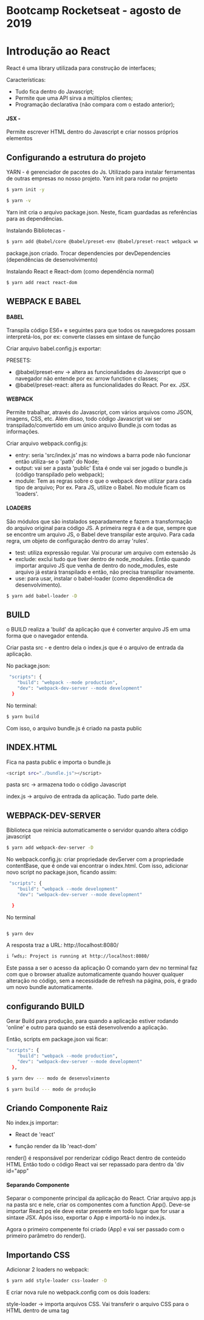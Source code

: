 # Bootcamp Rocketseat - agosto de 2019

# Introdução ao React

React é uma library utilizada para construção de interfaces;

Características:

- Tudo fica dentro do Javascript;
- Permite que uma API sirva a múltiplos clientes;
- Programação declarativa (não compara com o estado anterior);

#### JSX -

Permite escrever HTML dentro do Javascript e criar nossos próprios elementos

## Configurando a estrutura do projeto

YARN - é gerenciador de pacotes do Js. Utilizado para instalar ferramentas de outras empresas no nosso projeto.
Yarn init para rodar no projeto

```bash
$ yarn init -y

$ yarn -v
```

Yarn init cria o arquivo package.json. Neste, ficam guardadas as referências para as dependências.

Instalando Bibliotecas -

```bash
$ yarn add @babel/core @babel/preset-env @babel/preset-react webpack webpack-cli

```

package.json criado. Trocar dependencies por devDependencies (dependências de desenvolvimento)

Instalando React e React-dom (como dependência normal)

```bash
$ yarn add react react-dom

```

## WEBPACK E BABEL

#### BABEL

Transpila código ES6+ e seguintes para que todos os navegadores possam interpretá-los,
por ex: converte classes em sintaxe de função

Criar arquivo babel.config.js
exportar:

PRESETS:

- @babel/preset-env -> altera as funcionalidades do Javascript que o navegador não entende
  por ex: arrow function e classes;
- @babel/preset-react: altera as funcionalidades do React. Por ex. JSX.

#### WEBPACK

Permite trabalhar, através do Javascript, com vários arquivos como JSON, imagens, CSS, etc.
Além disso, todo código Javascript vai ser transpilado/convertido em um único arquivo Bundle.js com todas as informações.

Criar arquivo webpack.config.js:

- entry: seria 'src/index.js' mas no windows a barra pode não funcionar então utiliza-se o 'path' do Node;
- output: vai ser a pasta 'public' Esta é onde vai ser jogado o bundle.js (código transpilado pelo webpack);
- module: Tem as regras sobre o que o webpack deve utilizar para cada tipo de arquivo; Por ex. Para JS, utilize o Babel. No module ficam os 'loaders'.

#### LOADERS

São módulos que são instalados separadamente e fazem a transformação do arquivo original para código JS. A primeira regra é a de que, sempre que se encontre um arquivo JS, o Babel deve transpilar este arquivo. Para cada regra, um objeto de configuração dentro do array 'rules'.

- test: utiliza expressão regular. Vai procurar um arquivo com extensão Js
- exclude: exclui tudo que tiver dentro de node_modules. Então quando importar arquivo JS que venha de dentro do node_modules, este arquivo já estará transpilado e então, não precisa transpilar novamente.
- use: para usar, instalar o babel-loader (como dependêndica de desenvolvimento).

```bash
$ yarn add babel-loader -D
```

## BUILD

o BUILD realiza a 'build' da aplicação que é converter arquivo JS em uma forma que o navegador entenda.

Criar pasta src - e dentro dela o index.js que é o arquivo de entrada da aplicação.

No package.json:

```bash
 "scripts": {
    "build": "webpack --mode production",
    "dev": "webpack-dev-server --mode development"
  }
```

No terminal:

```bash
$ yarn build
```

Com isso, o arquivo bundle.js é criado na pasta public

## INDEX.HTML

Fica na pasta public e importa o bundle.js

```bash
<script src="./bundle.js"></script>
```

pasta src -> armazena todo o código Javascript

index.js -> arquivo de entrada da aplicação. Tudo parte dele.

## WEBPACK-DEV-SERVER

Biblioteca que reinicia automaticamente o servidor quando altera código javascript

```bash
$ yarn add webpack-dev-server -D
```

No webpack.config.js:
criar propriedade devServer com a propriedade contentBase, que é onde vai encontrar o index.html.
Com isso, adicionar novo script no package.json, ficando assim:

```bash
 "scripts": {
    "build": "webpack --mode development"
    "dev": "webpack-dev-server --mode development"

  }
```

No terminal

```bash

$ yarn dev
```

A resposta traz a URL: http://localhost:8080/

```bash
i ｢wds｣: Project is running at http://localhost:8080/
```

Este passa a ser o acesso da aplicação
O comando yarn dev no terminal faz com que o browser atualize automaticamente quando houver qualquer alteração no código, sem a necessidade de refresh na página, pois, é grado um novo bundle automaticamente.

## configurando BUILD

Gerar Build para produção, para quando a aplicação estiver rodando 'online' e outro para quando se está desenvolvendo a aplicação.

Então, scripts em package.json vai ficar:

```bash
"scripts": {
    "build": "webpack --mode production",
    "dev": "webpack-dev-server --mode development"
  },

$ yarn dev --- modo de desenvolvimento

$ yarn build --- modo de produção
```

## Criando Componente Raiz

No index.js importar:

- React de 'react'

- função render da lib 'react-dom'

render() é responsável por renderizar código React dentro de conteúdo HTML
Então todo o código React vai ser repassado para dentro da 'div id="app"

#### Separando Componente

Separar o componente principal da aplicação do React. Criar arquivo app.js na pasta src
e nele, criar os componentes com a function App(). Deve-se importar React pq ele deve estar presente em todo lugar que for usar a sintaxe JSX.
Após isso, exportar o App e importá-lo no index.js.

Agora o primeiro compenente foi criado (App) e vai ser passado com o primeiro parâmetro do render().

## Importando CSS

Adicionar 2 loaders no webpack:

```bash
$ yarn add style-loader css-loader -D
```

E criar nova rule no webpack.config com os dois loaders:

style-loader -> importa arquivos CSS. Vai transferir o arquivo CSS para o HTML dentro de uma tag <style>

css-loader -> Dentro do CSS é possível ter outros imports como importação d euma imagem. Então é preciso este loader para que se entenda estes imports.

Importar App.css no arquivo App.js

## Importando imagem

É necessário configurar mais um loader em webpack.config, que é o loader para importação de imagens.

```
$ yarn add file-loader -D
```

Configurar o loader no webpack.config;
Criar pasta assets em src e colar as imagens dentro;
Importar imagens em App.js:

```
import profile from './assets/profile/profile.jpg';

```

Aqui 'profile' é o nome da variável que recebe a imagem.

Para colocar a imagem dentro do HTML - return a variável profile na function App().

# Class Components

Criar pasta component e dentro, o arquivo TechList.js;

há várias formas de escrever um componente dentro do React (por ex. como função e classe). No caso vai ser escrito em formato de classe.

Todo componente escirto em formato de classe precisa ter um método render(). Neste, vai se retornar o HTML.

Exportar a TechList como default

Importar a TechList dentro do App.js. (Aqui a lista já deve aparecer em localhost:8080).

O componente foi criado.

## Formato de classe

Toda vez que uma variável em um componente precisar ser manipulada, ela vai se chamar 'state'.

estado

O 'state' vai ser armazenado na classe através da variável:

```
state = {};

```

Então quando se guarda e manipula informações no componente, utiliza-se classes e o state, que é o estado do componente.

Dentro do state vai se guardar todas as informações que podem ser manipuladas por esse componente.

Dentro de estado, criar as variáveis

Porém o Babel não entende propriedades que são definidas diretamente dentro da classe (era esperado que se tivesse estas variáveis dentro de um constructor). Mas, para usar a sintaxe da aula, que é uma sintaxe mais resumida, é necessária a instalação de outro plugin do Babel.

    $ yarn add @babel/plugin-proposal-class-properties -D

Configurar em babel.config.js. Agora o componente já é capaz de entender a variável state.

Agora é possível manipular o state via componente.

# Estado e Imutabilidade

Listar e adicionar itens no state. Controlar o state, que é imutável. Sempre que o state muda, o render() executa. Então
em TechList.js vamos percorrer o array Techs que está no state. Para escrever código javascript dentro do render() abrir chaves ex.

```
{this.state.techs.map(tech => <li key="Tech">{tech }</li>)}
```

Aqui, cada item precisa ter a propriedade key

Em TechList.js, remover as <li> feitas na aula passada;

Dentro da <ul> abre-se chaves para poder adicionar código javascript. Então vai se percorrer o array de tecnologias utilizando o 'map'. Agora, para cada tecnologia é possível retornar uma <li> com conteúdo JSX.

Mas sempre que se faz uma iteração, cada elemento precisa ter uma propriedade 'key'que recebe um valor único de cada um destes elementos.

     <li key={} >

2`02`` Permitir que op usuário adicione novos itens dentro do state

Vamos usar um input de texto. Mas o React não permite que se adicione dois ou mais elementos sem ter um container em volta deles.
Então, para não ter q usar uma div (q pode atrapalhar na questão da estilização) como container, vamos usar uma tag chamada 'fragment' que é uma tag sem nome.

#### fragment

    <>
       elementos
    </>

Agora é possível criar o input.

3`20`` Temos que pegar o valor q o usuáro insere no input. Para isso vamos anotar o valor conforme o usuário vai digitando.

Então dentro do state criar uma nova propriedade que vai armazenar o valor que o usuário está digitando dentro do input:

    newTech = '',

E um método handleInputChange() no formato de arrow function
'e.target.value' pega o valor do input

Para armazenar o valor dentro do state. A função precisa ser no formato de arrow pq senão não consegue acessar o 'this'.

```
<input type="text" onChange={this.handleInputChange()} />

```

4`50`` Toda função criada dentro do componente precisa ser arrow function para poder ter acesso ao this.

### Imutabilidade 5`40``

O React possui um conceito de inutabilidade dentro do state. A variável state é imutável. Sempre que for criar ou alterar estado no React é preciso usar a função (criar ou alterar state) é preciso usar a função setState().

Com ela, se o state muda, o render() executa automaticamente.

#### setState()

Dentro dela se passa o objeto. Agora, qualquer mudança no state, o render vai executar automaticamente. Agora o texto preenchido no input está guardado na variável 'newTech'.

07`40`` Botão para que se adicione o texto digitado no input que está guardado na variável newTech dentro da lista 'techs'. Para isso, criar método handleSubmit() que vai receber um evento.

Para este evento, substituir o 'fragment' por '<form>' com o event onsubmit que vai chamar o this.handlesubmit. Este formulário precisa ser disparado pelo 'button type submit' => Enviar.

A funcionalidade padrão de um form é atualizar a tela qdo clica em button. Então - prevent.default() no handleSubmit;

9`20`` Colocar a vairável no state. Não é possível push() pq não pode sofrer mutação.
Então deve-se usar o método setState(). É preciso recriar o array do zero, pois não é possível fazer alterações.
É a imutabilidade no state. Utilizar o spread operator para copiar o array Techs.

12`00`` Para limpar o input é só criar a variável vazia newTech: '';

## Removendo itens do estado

Adiciona no form um button para remover item com o evento onClick para chamar handleDelete()

<button onClick={this.handleDelete(tech)}> assim não dá certo pq a função já está sendo chamada.

Então o correto é:

<button onClick={() => this.handleDelete(tech)}>

Atualizar o state removendo o parâmetro (tech) em handleDelete(tech).

handleDelete = (tech) => {
this.setState({ techs: this.state.techs.filter( t => t !== tech)})
}

# Propriedades do React

criar src/components/TechItem.js

Em src/components/TechItem.js:

return li do render() do src/components/TechList.js

Em src/components/TechList.js importar TechItem.js e inserir a tag TechItem onde estava o LI

Este processo gera alguns erros. 1`20`` correção dos erros.
Foi colocado um componente dentro de outro e então não consegue enxergar as variáveis

## Conceito de Propriedade

Propriedade é que se passa para o componente dentro da tag.

No render render() do src/components/TechList.js há a tag <TechItem> (componente TechItem.js). Nela foi passada a propriedade 'tech'

    <ul>
       {this.state.techs.map(tech => <TechItem key={tech} tech={tech} />)}
    </ul>

Para passar essa informação para dentro do componente TechItem.js deve-se colocá-la como parâmetro do componente function TechItem

    function TechItem(props)
       return {props.tech}

com a desestruturação:

    function TechItem({ tech })
       return { tech }

Se este componente fosse em formato de classe (e não de função) as propriedades ficariam em this.props.tech.

Como se trata de formato de função, é possível acessar por meio dos parâmetros

A funcção handleDelete() usada para remover itens está sendo chamada dentro de TechItem.js

Mas ela não está dentro deste componente. Ela deve ficar dentro de TechList pq é onde está o state. Então a função handleDelete vai ser passada como propriedade da tag TechItem.

    <ul>
       {this.state.techs.map(tech => <TechItem key={tech} tech={tech} onDelete={() => this.handleDelete(tech)} />)}
    </ul>

Neste caso a propriedade que se está passando é uma função. Vai recebê-la em TechItem.js

    function TechItem({ tech })
      return { tech, onDelete }

Coincluindo:
Quando se cria um componente, as funções usadas para manipular o state precisam ficar no mesmo componente em que o state está.

Como o state não está dentro de TechItem.js foi passada para o TechItem a função handleDelete como propriedade e a utilizamos dentro de button onClick = {onDelete}

Então a função está sendo passada como propriedade.

No React podemos passar qualquer informação como propriedade de um componente ( função, objeto. classe, outro componente).

# Default Props & PropTypes

Passar a uma propriedade o valor de default ou um valor qualquer para o caso de o usuário não defini-la. Isso pode ser feito passando o valor no parâmetro da função (para componentes em formato de função).

Há também uma forma 'global' que se chama 'Default Props'.

#### 'Default Props'

Basta dar a um componente (função ou classe)

ex.

    function TechItem({ tech} ) {}

    TechItem.defaultProps = {
      tech: 'Oculto',
    };

Isto quer dizer que quando o tech não for informado ele fica como'Oculto'.

Para definir as defaultProps de uma classe é possível fazer dentro dela:

    static defaultProps = {
     propriedade: 'Oculto'
    };

#### PropTypes

É uma forma de validar as propriedades que o componente recebe. O React pode infromar ao desenvolvedor que ele está passando uma propriedade em um tipo que não é correto. ex. passar uma string no lugar de uma função.

Para isso tem que instalar a lib.

    $ yarn add prop-types

Deve ser importada no componente.

     TechItem.propTypes = {
        propriedade: Proptypes.string.isRequired,
        nome da função: Proptypes.func.isRequired
     }

# Ciclo de vida do componente

É todo o ciclo no qual o componente aparece na tela, é ou não modificado/atualizado e pode deixar de existir

O ciclo aparece em alguns métodos:

- componentDidMouth() é executado quando o componente aparece em tela. Executa um código no momento em que um componente aparece em tela. Por ex. um componente que busca dados de uma api externa assim que ele é exibido em tela.

- componentDidUpdate() é executado sempre que houver alterações nas props ou estado dos componentes. recebe as propriedades e o state antigos como parâmetros

- componentWillUnmouth() é executado quando o componente deixa de existir.

#### Salvando dados no storage do navegador

3`00``
Salvar a listagem de tecnologias que o usuário adicionar em sua lista para dentro do localStorage do navegador (bando de dados do navegador).

O objetivo da aula é fazer com que toda vez que houver uma lateração no state de tecnologias, salvar no localStorage.

Vai fazer uma verificação no componentDidUpdate() pois este método executa sempre que houver qualquer modificação no state. V. aba Application no console do navegador.

O localStorage não aceita arrays. Por isso passar stringfy no JSON.

# Debugando React com DevTools

instalar 'React Developer Tools' no Chrome

No console do chrome há uma aba chamada React. Lá são mostrados os componentes React. É possível inspecionar cada componente e ver seu state e suas propriedades em tempo real

